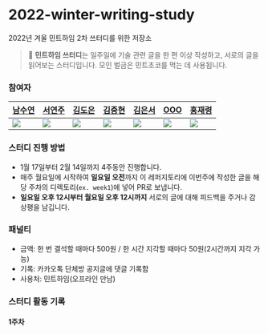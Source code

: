 # 2022-winter-writing-study
2022년 겨울 민트하임 2차 쓰터디를 위한 저장소

> 🌿 **민트하임 쓰터디**는 일주일에 기술 관련 글을 한 편 이상 작성하고, 서로의 글을 읽어보는 스터디입니다. 모인 벌금은 민트초코를 먹는 데 사용됩니다.

### 참여자
|[남수연](https://github.com/mori8)|[서연주](https://github.com/yeonjuSeo)|[김도은](https://github.com/whaeundo25)|[김중현](https://github.com/JoongHyun-Kim)|[김은서](https://github.com/eunseo22mv)|[OOO](https://github.com/ekgus9701)|[홍재령](https://github.com/Jar199)|
|---|---|---|---|---|---|---|
|<img src="https://github.com/mori8.png">|<img src="https://github.com/yeonjuSeo.png">|<img src="https://github.com/whaeundo25.png">|<img src="https://github.com/JoongHyun-Kim.png">|<img src="https://github.com/eunseo22mv.png">|<img src="https://github.com/ekgus9701.png">|<img src="https://github.com/Jar199.png">|


### 스터디 진행 방법
- 1월 17일부터 2월 14일까지 4주동안 진행합니다.
- 매주 월요일에 시작하여 **일요일 오전**까지 이 레퍼지토리에 이번주에 작성한 글을 해당 주차의 디렉토리(`ex. week1`)에 넣어 PR로 보냅니다.
- **일요일 오후 12시부터 월요일 오후 12시까지** 서로의 글에 대해 피드백을 주거나 감상평을 남깁니다.

### 패널티
- 금액: 한 번 결석할 때마다 500원 / 한 시간 지각할 때마다 50원(2시간까지 지각 가능)
- 기록: 카카오톡 단체방 공지글에 댓글 기록함
- 사용처: 민트하임(오프라인 만남)

### 스터디 활동 기록

#### 1주차
